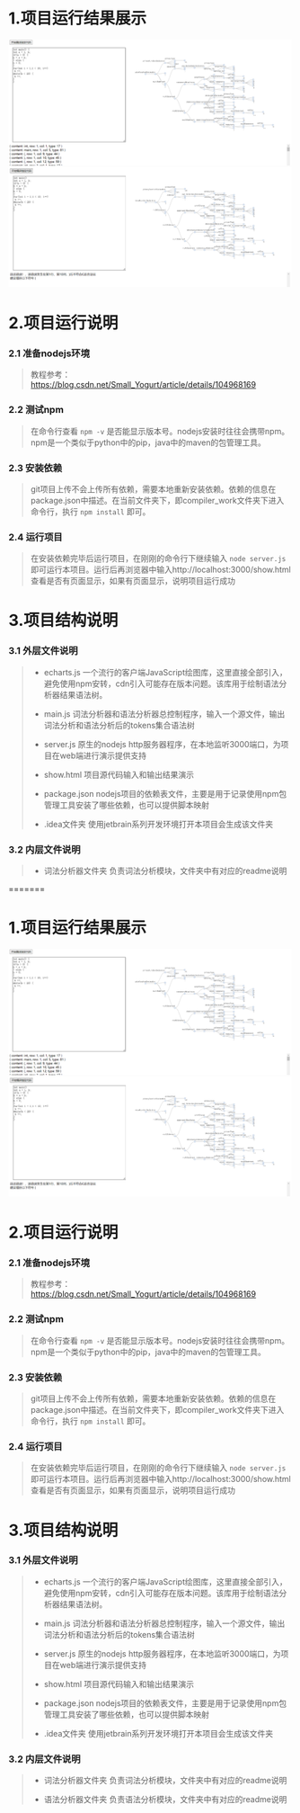 # 1.项目运行结果展示
![](./语法分析器/信息/show.PNG)
![](./语法分析器/信息/show2.PNG)

# 2.项目运行说明
### 2.1 准备nodejs环境
>教程参考：https://blog.csdn.net/Small_Yogurt/article/details/104968169

### 2.2 测试npm
>在命令行查看 ```npm -v``` 是否能显示版本号。nodejs安装时往往会携带npm。npm是一个类似于python中的pip，java中的maven的包管理工具。

### 2.3 安装依赖
>git项目上传不会上传所有依赖，需要本地重新安装依赖。依赖的信息在package.json中描述。在当前文件夹下，即compiler_work文件夹下进入命令行，执行 ```npm install``` 即可。

### 2.4 运行项目
>在安装依赖完毕后运行项目，在刚刚的命令行下继续输入 ```node server.js``` 即可运行本项目。运行后再浏览器中输入http://localhost:3000/show.html 查看是否有页面显示，如果有页面显示，说明项目运行成功

# 3.项目结构说明
### 3.1 外层文件说明
>* echarts.js 一个流行的客户端JavaScript绘图库，这里直接全部引入，避免使用npm安转，cdn引入可能存在版本问题。该库用于绘制语法分析器结果语法树。
> 
> 
>* main.js 词法分析器和语法分析器总控制程序，输入一个源文件，输出词法分析和语法分析后的tokens集合语法树
>
> 
>* server.js 原生的nodejs http服务器程序，在本地监听3000端口，为项目在web端进行演示提供支持
>
> 
>* show.html 项目源代码输入和输出结果演示
> 
>* package.json nodejs项目的依赖表文件，主要是用于记录使用npm包管理工具安装了哪些依赖，也可以提供脚本映射
>
>
>* .idea文件夹 使用jetbrain系列开发环境打开本项目会生成该文件夹

### 3.2 内层文件说明
>* 词法分析器文件夹 负责词法分析模块，文件夹中有对应的readme说明
>
> 
=======
# 1.项目运行结果展示
![](./语法分析器/信息/show.PNG)
![](./语法分析器/信息/show2.PNG)

# 2.项目运行说明
### 2.1 准备nodejs环境
>教程参考：https://blog.csdn.net/Small_Yogurt/article/details/104968169

### 2.2 测试npm
>在命令行查看 ```npm -v``` 是否能显示版本号。nodejs安装时往往会携带npm。npm是一个类似于python中的pip，java中的maven的包管理工具。

### 2.3 安装依赖
>git项目上传不会上传所有依赖，需要本地重新安装依赖。依赖的信息在package.json中描述。在当前文件夹下，即compiler_work文件夹下进入命令行，执行 ```npm install``` 即可。

### 2.4 运行项目
>在安装依赖完毕后运行项目，在刚刚的命令行下继续输入 ```node server.js``` 即可运行本项目。运行后再浏览器中输入http://localhost:3000/show.html 查看是否有页面显示，如果有页面显示，说明项目运行成功

# 3.项目结构说明
### 3.1 外层文件说明
>* echarts.js 一个流行的客户端JavaScript绘图库，这里直接全部引入，避免使用npm安转，cdn引入可能存在版本问题。该库用于绘制语法分析器结果语法树。
> 
> 
>* main.js 词法分析器和语法分析器总控制程序，输入一个源文件，输出词法分析和语法分析后的tokens集合语法树
>
> 
>* server.js 原生的nodejs http服务器程序，在本地监听3000端口，为项目在web端进行演示提供支持
>
> 
>* show.html 项目源代码输入和输出结果演示
> 
>* package.json nodejs项目的依赖表文件，主要是用于记录使用npm包管理工具安装了哪些依赖，也可以提供脚本映射
>
>
>* .idea文件夹 使用jetbrain系列开发环境打开本项目会生成该文件夹

### 3.2 内层文件说明
>* 词法分析器文件夹 负责词法分析模块，文件夹中有对应的readme说明
>
>
>* 语法分析器文件夹 负责语法分析模块，文件夹中有对应的readme说明